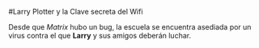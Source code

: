 #Larry Plotter y la Clave secreta del Wifi

Desde que *Matrix* hubo un bug, la escuela se encuentra asediada por un virus
contra el que **Larry** y sus amigos deberán luchar.
